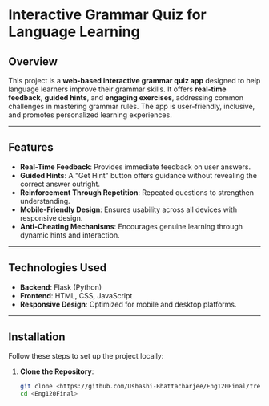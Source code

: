# Interactive Grammar Quiz for Language Learning

## Overview

This project is a **web-based interactive grammar quiz app** designed to help language learners improve their grammar skills. It offers **real-time feedback**, **guided hints**, and **engaging exercises**, addressing common challenges in mastering grammar rules. The app is user-friendly, inclusive, and promotes personalized learning experiences.

---

## Features

- **Real-Time Feedback**: Provides immediate feedback on user answers.
- **Guided Hints**: A "Get Hint" button offers guidance without revealing the correct answer outright.
- **Reinforcement Through Repetition**: Repeated questions to strengthen understanding.
- **Mobile-Friendly Design**: Ensures usability across all devices with responsive design.
- **Anti-Cheating Mechanisms**: Encourages genuine learning through dynamic hints and interaction.

---

## Technologies Used

- **Backend**: Flask (Python)
- **Frontend**: HTML, CSS, JavaScript
- **Responsive Design**: Optimized for mobile and desktop platforms.

---

## Installation

Follow these steps to set up the project locally:

1. **Clone the Repository**:
   ```bash
   git clone <https://github.com/Ushashi-Bhattacharjee/Eng120Final/tree/main>
   cd <Eng120Final>
